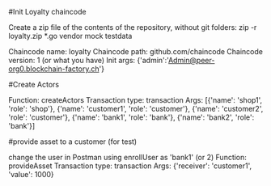 #Init Loyalty chaincode

Create a zip file of the contents of the repository, without git folders: zip -r loyalty.zip *.go vendor mock testdata

Chaincode name: loyalty
Chaincode path: github.com/chaincode
Chaincode version: 1 (or what you have)
Init args: {'admin':'Admin@peer-org0.blockchain-factory.ch'}


#Create Actors

Function: createActors
Transaction type: transaction
Args:
[{'name': 'shop1', 'role': 'shop'}, {'name': 'customer1', 'role': 'customer'}, {'name': 'customer2', 'role': 'customer'}, {'name': 'bank1', 'role': 'bank'}, {'name': 'bank2', 'role': 'bank'}]

#provide asset to a customer (for test)

change the user in Postman using enrollUser as 'bank1' (or 2)
Function: provideAsset
Transaction type: transaction
Args: {'receiver': 'customer1', 'value': 1000}

